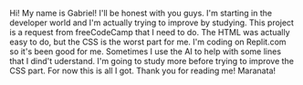 Hi! 
My name is Gabriel! 
I'll be honest with you guys. I'm starting in the developer world and I'm actually trying to improve by studying. 
This project is a request from freeCodeCamp that I need to do. 
The HTML was actually easy to do, but the CSS is the worst part for me. 
I'm coding on Replit.com so it's been good for me. Sometimes I use the AI to help with some lines that I dind't uderstand.
I'm going to study more before trying to improve the CSS part. For now this is all I got. 
Thank you for reading me! Maranata!
